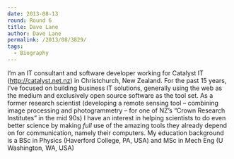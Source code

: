 ```yaml
---
date: 2013-08-13
round: Round 6
title: Dave Lane
author: Dave Lane
permalink: /2013/08/3829/
tags:
  - Biography
---
```

I&#8217;m an IT consultant and software developer working for Catalyst IT (http://catalyst.net.nz) in Christchurch, New Zealand. For the past 15 years, I&#8217;ve focused on building business IT solutions, generally using the web as the medium and exclusively open source software as the tool set. As a former research scientist (developing a remote sensing tool &#8211; combining image processing and photogrammetry &#8211; for one of NZ&#8217;s &#8220;Crown Research Institutes&#8221; in the mid 90s) I have an interest in helping scientists to do even better science by making *full* use of the amazing tools they already depend on for communication, namely their computers. My education background is a BSc in Physics (Haverford College, PA, USA) and MSc in Mech Eng (U Washington, WA, USA)
